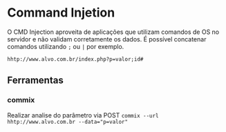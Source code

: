 # Command Injetion
O CMD Injection aproveita de aplicações que utilizam comandos de OS no servidor e não validam corretamente os dados. É possível concatenar comandos utilizando `;` ou `|` por exemplo.

`hhtp://www.alvo.com.br/index.php?p=valor;id#`

## Ferramentas

### commix

Realizar analise do parâmetro via POST
`commix --url hhtp://www.alvo.com.br --data="p=valor"`